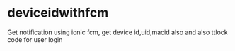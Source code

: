 # deviceidwithfcm
Get notification using ionic fcm, get device id,uid,macid also and also ttlock code for user login
